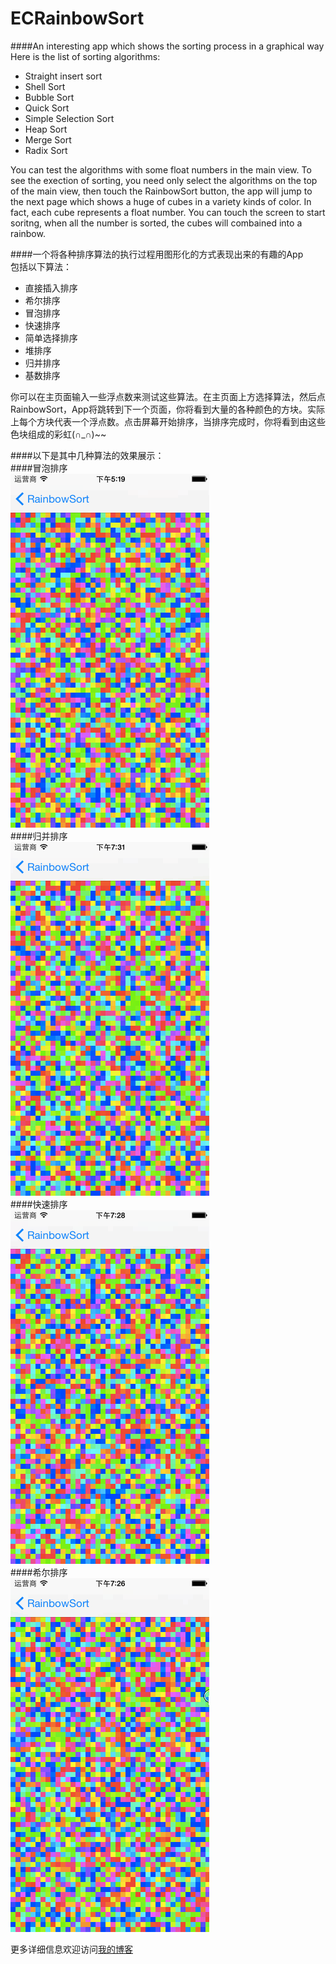 # ECRainbowSort
####An interesting app which shows the sorting process in a graphical way<br>
Here is the list of sorting algorithms:<br>
* Straight insert sort<br>
* Shell Sort<br>
* Bubble Sort<br>
* Quick Sort<br>
* Simple Selection Sort<br>
* Heap Sort<br>
* Merge Sort<br>
* Radix Sort<br>

You can test the algorithms with some float numbers in the main view. To see the exection of sorting, you need only select the algorithms on the top of the main view, then touch the RainbowSort button, the app will jump to the next page which shows a huge of cubes in a variety kinds of color. In fact, each cube represents a float number. You can touch the screen to start soritng, when all the number is sorted, the cubes will combained into a rainbow.<br>

####一个将各种排序算法的执行过程用图形化的方式表现出来的有趣的App<br>
包括以下算法：<br>
* 直接插入排序<br>
* 希尔排序<br>
* 冒泡排序<br>
* 快速排序<br>
* 简单选择排序<br>
* 堆排序<br>
* 归并排序<br>
* 基数排序<br>

你可以在主页面输入一些浮点数来测试这些算法。在主页面上方选择算法，然后点RainbowSort，App将跳转到下一个页面，你将看到大量的各种颜色的方块。实际上每个方块代表一个浮点数。点击屏幕开始排序，当排序完成时，你将看到由这些色块组成的彩虹(∩_∩)~~<br>

####以下是其中几种算法的效果展示：<br>
####冒泡排序<br>
![](https://github.com/ElvinChan/ECRainbowSort/raw/master/Images/bubbleSortRecord.gif)<br>
####归并排序<br>
![](https://github.com/ElvinChan/ECRainbowSort/raw/master/Images/mergeSortRecord.gif)<br>
####快速排序<br>
![](https://github.com/ElvinChan/ECRainbowSort/raw/master/Images/quickSortRecord.gif)<br>
####希尔排序<br>
![](https://github.com/ElvinChan/ECRainbowSort/raw/master/Images/shellSortRecord.gif)<br>

更多详细信息欢迎访问[我的博客](http://blog.quweimian.com "我的博客") 
